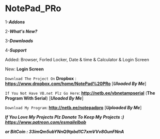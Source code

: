 # NotePad_PRo

1-***Addons***

2-***What's New?***

3-***Downloads***

4-***Support***





Added: Browser, Forled Locker, Date & time & Calculator & Login Screen



New: __**Login Screen**__


`Download The Project On` **Dropbox** : __**https://www.dropbox.com/home/NotePad%20PRo**__ [***Uloaded By Me***]

`If You Not Have VB.net Plz Go Here`: __**http://netb.ee/vbnetampserial**__ (**The Program With Serial**) [***Uloaded By Me***]

`Download My Program`: __**http://netb.ee/notepadpro**__ [***Uploaded By Me***]


***If You Love My Projects Plz Donate To Keep My Projects :) https://www.patreon.com/esmailelbob***

***or BitCoin : __33imQm5ubYNnQ9tpbd1C7xmVVv8GunFNnA__***
